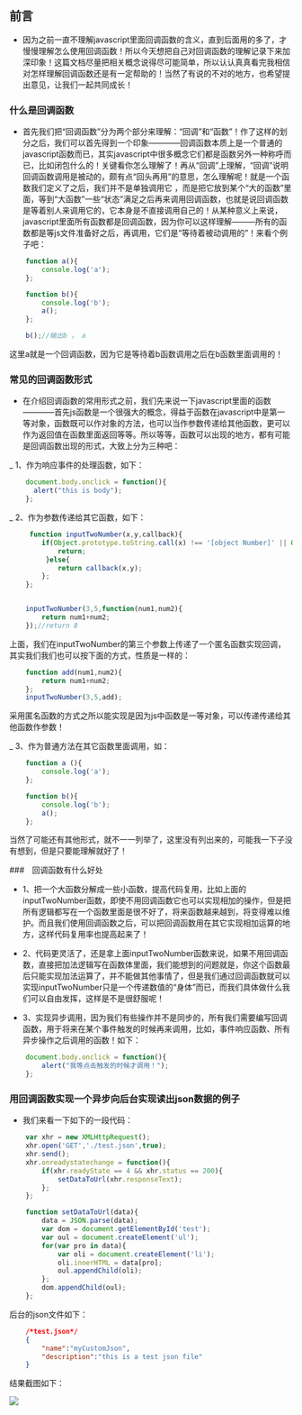## 前言

* 因为之前一直不理解javascript里面回调函数的含义，直到后面用的多了，才慢慢理解怎么使用回调函数！所以今天想把自己对回调函数的理解记录下来加深印象！这篇文档尽量把相关概念说得尽可能简单，所以认认真真看完我相信对怎样理解回调函数还是有一定帮助的！当然了有说的不对的地方，也希望提出意见，让我们一起共同成长！

### 什么是回调函数

* 首先我们把“回调函数”分为两个部分来理解：“回调”和“函数”！作了这样的划分之后，我们可以首先得到一个印象————回调函数本质上是一个普通的javascript函数而已，其实javascript中很多概念它们都是函数另外一种称呼而已，比如闭包什么的！关键看你怎么理解了！再从“回调”上理解，“回调”说明回调函数调用是被动的，颇有点“回头再用”的意思，怎么理解呢！就是一个函数我们定义了之后，我们并不是单独调用它 ，而是把它放到某个“大的函数”里面，等到“大函数”一些“状态”满足之后再来调用回调函数，也就是说回调函数是等着别人来调用它的，它本身是不直接调用自己的！从某种意义上来说，javascript里面所有函数都是回调函数，因为你可以这样理解———所有的函数都是等js文件准备好之后，再调用，它们是“等待着被动调用的”！来看个例子吧：

```javascript
	function a(){
		console.log('a');
	};

	function b(){
		console.log('b');
		a();
	};

	b();//输出b ， a
```

这里a就是一个回调函数，因为它是等待着b函数调用之后在b函数里面调用的！

### 常见的回调函数形式

* 在介绍回调函数的常用形式之前，我们先来说一下javascript里面的函数————首先js函数是一个很强大的概念，得益于函数在javascript中是第一等对象，函数既可以作对象的方法，也可以当作参数传递给其他函数，更可以作为返回值在函数里面返回等等。所以等等，函数可以出现的地方，都有可能是回调函数出现的形式，大致上分为三种吧：

_ 1、作为响应事件的处理函数，如下：

```javascript
	document.body.onclick = function(){
	  alert("this is body");
	};
```

_ 2、作为参数传递给其它函数，如下：

```javascript
	 function inputTwoNumber(x,y,callback){
	 	if(Object.prototype.toString.call(x) !== '[object Number]' || Object.prototype.toString.call(y) !== '[object Number]'){
		 	return;
		 }else{
		 	return callback(x,y);
		};
	};


	inputTwoNumber(3,5,function(num1,num2){
		return num1+num2;
	});//return 8
```

上面，我们在inputTwoNumber的第三个参数上传递了一个匿名函数实现回调，其实我们我们也可以按下面的方式，性质是一样的：

```javascript
	function add(num1,num2){
		return num1+num2;
	};
	inputTwoNumber(3,5,add);
```

采用匿名函数的方式之所以能实现是因为js中函数是一等对象，可以传递传递给其他函数作参数！

_ 3、作为普通方法在其它函数里面调用，如：

```javascript
	function a (){
		console.log('a');
	};

	function b(){
		console.log('b');
		a();
	};
```

当然了可能还有其他形式，就不一一列举了，这里没有列出来的，可能我一下子没有想到，但是只要能理解就好了！

###　回调函数有什么好处

* 1、把一个大函数分解成一些小函数，提高代码复用，比如上面的inputTwoNumber函数，即使不用回调函数它也可以实现相加的操作，但是把所有逻辑都写在一个函数里面是很不好了，将来函数越来越到，将变得难以维护。而且我们使用回调函数之后，可以把回调函数用在其它实现相加运算的地方，这样代码复用率也提高起来了！

* 2、代码更灵活了，还是拿上面inputTwoNumber函数来说，如果不用回调函数，直接把加法逻辑写在函数体里面，我们能想到的问题就是，你这个函数最后只能实现加法运算了，并不能做其他事情了，但是我们通过回调函数就可以实现inputTwoNumber只是一个传递数值的“身体”而已，而我们具体做什么我们可以自由发挥，这样是不是很舒服呢！

* 3、实现异步调用，因为我们有些操作并不是同步的，所有我们需要编写回调函数，用于将来在某个事件触发的时候再来调用，比如，事件响应函数、所有异步操作之后调用的函数！如下：

```javascript
	document.body.onclick = function(){
		alert("我等点击触发的时候才调用！");
	};
```

### 用回调函数实现一个异步向后台实现读出json数据的例子

* 我们来看一下如下的一段代码：

```javascript
	var xhr = new XMLHttpRequest();
	xhr.open('GET','./test.json',true);
	xhr.send();
	xhr.onreadystatechange = function(){
		if(xhr.readyState == 4 && xhr.status == 200){
			setDataToUrl(xhr.responseText);
		};
	};

	function setDataToUrl(data){
		data = JSON.parse(data);
		var dom = document.getElementById('test');
		var oul = document.createElement('ul');
		for(var pro in data){
			var oli = document.createElement('li');
			oli.innerHTML = data[pro];
			oul.appendChild(oli);
		};
		dom.appendChild(oul);
	};
```

后台的json文件如下：

```json
	/*test.json*/
	{
		"name":"myCustomJson",
		"description":"this is a test json file"
	}
```

结果截图如下：

![](https://github.com/woai30231/JavascriptDetails/blob/master/image/6_1.png)


